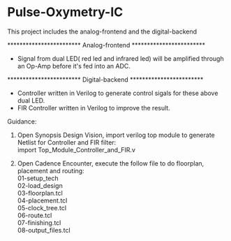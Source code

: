 # Pulse-Oxymetry-IC
This project includes the analog-frontend and the digital-backend

************************ Analog-frontend ************************
- Signal from dual LED( red led and infrared led) will be amplified through an Op-Amp before it's fed into an ADC.<br/>


************************ Digital-backend ************************ 
- Controller written in Verilog to generate control sigals for these above dual LED. <br/>
- FIR Controller written in Verilog to improve the result. <br/>


Guidance:

1. Open Synopsis Design Vision, import verilog top module to generate Netlist for Controller and FIR filter:<br/>
  import Top_Module_Controller_and_FIR.v <br/>

2. Open Cadence Encounter, execute the follow file to do floorplan, placement and routing:<br/>
  01-setup_tech <br/>
  02-load_design <br/> 
  03-floorplan.tcl <br/>
  04-placement.tcl <br/>
  05-clock_tree.tcl <br/>
  06-route.tcl <br/>
  07-finishing.tcl <br/>
  08-output_files.tcl <br/>
